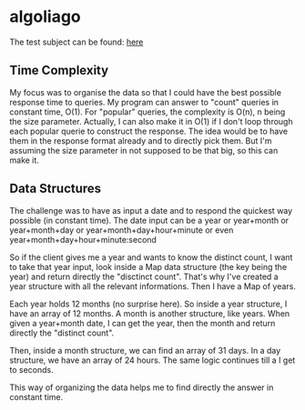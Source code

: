# algoliago
The test subject can be found: [here](https://gist.github.com/sfriquet/55b18848d6d58b8185bbada81c620c4a)

## Time Complexity

My focus was to organise the data so that I could have the best possible response time to queries.
My program can answer to "count" queries in constant time, O(1). For "popular" queries, the complexity
is O(n), n being the size parameter. Actually, I can also make it in O(1) if I don't loop through each
popular querie to construct the response. The idea would be to have them in the response format already and to directly
pick them. But I'm assuming the size parameter in not supposed to be that big, so this can make it.

## Data Structures

The challenge was to have as input a date and to respond the quickest way possible (in constant time). The date input can be a year or year+month or
year+month+day or year+month+day+hour+minute or even year+month+day+hour+minute:second

So if the client gives me a year and wants to know the distinct count,
I want to take that year input, look inside a Map data structure (the key
being the year) and return directly the "disctinct count". That's why
I've created a year structure with all the relevant informations. Then I have a Map of years.

Each year holds 12 months (no surprise here). So inside a year structure,
I have an array of 12 months. A month is another structure, like years. When given a year+month date, I can get the year, then the month and return directly the "distinct count".

Then, inside a month structure, we can find an array of 31 days. In a day structure, we have an array of 24 hours. The same logic continues till a I get to seconds.

This way of organizing the data helps me to find directly the answer in constant time.